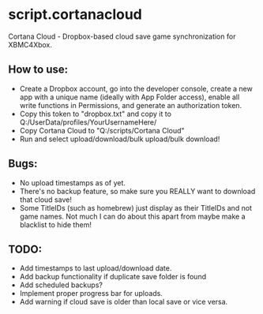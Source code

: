# script.cortanacloud
Cortana Cloud - Dropbox-based cloud save game synchronization for XBMC4Xbox.

## How to use:
- Create a Dropbox account, go into the developer console, create a new app with a unique name (ideally with App Folder access), enable all write functions in Permissions, and generate an authorization token.
- Copy this token to "dropbox.txt" and copy it to Q:/UserData/profiles/YourUsernameHere/
- Copy Cortana Cloud to "Q:/scripts/Cortana Cloud"
- Run and select upload/download/bulk upload/bulk download!

## Bugs:
- No upload timestamps as of yet.
- There's no backup feature, so make sure you REALLY want to download that cloud save!
- Some TitleIDs (such as homebrew) just display as their TitleIDs and not game names. Not much I can do about this apart from maybe make a blacklist to hide them!

## TODO:
- Add timestamps to last upload/download date.
- Add backup functionality if duplicate save folder is found
- Add scheduled backups?
- Implement proper progress bar for uploads.
- Add warning if cloud save is older than local save or vice versa.

